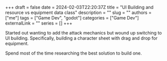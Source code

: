 +++ 
draft = false
date = 2024-02-03T22:20:37Z
title = "UI Building and resource vs equipment data class"
description = ""
slug = ""
authors = ["me"]
tags = ["Game Dev", "godot"]
categories = ["Game Dev"]
externalLink = ""
series = []
+++

Started out wanting to add the attack mechanics but wound up switching to UI building.
Specifically, building a character sheet with drag and drop for equipment.

Spend most of the time researching the best solution to build one. 


